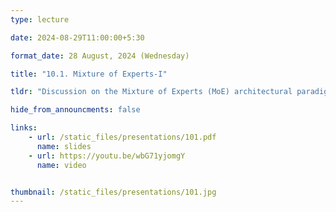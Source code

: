```yaml
---
type: lecture

date: 2024-08-29T11:00:00+5:30

format_date: 28 August, 2024 (Wednesday)

title: "10.1. Mixture of Experts-I"

tldr: "Discussion on the Mixture of Experts (MoE) architectural paradigm &ndash; Sparse MoE, Routing Mechanisms and Learning Dynamics."

hide_from_announcments: false

links: 
    - url: /static_files/presentations/101.pdf
      name: slides
    - url: https://youtu.be/wbG71yjomgY
      name: video


thumbnail: /static_files/presentations/101.jpg
---
```

